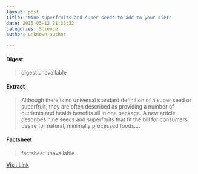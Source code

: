 ```yaml
---
layout: post
title: "Nine superfruits and super seeds to add to your diet"
date: 2015-03-12 21:35:32
categories: Science
author: unknown author

---
```



#### Digest
>digest unavailable

#### Extract
>Although there is no universal standard definition of a super seed or superfruit, they are often described as providing a number of nutrients and health benefits all in one package. A new article describes nine seeds and superfruits that fit the bill for consumers’ desire for natural, minimally processed foods....

#### Factsheet
>factsheet unavailable

[Visit Link](http://feeds.sciencedaily.com/~r/sciencedaily/~3/rHk7ClchYJo/150312173532.htm)


